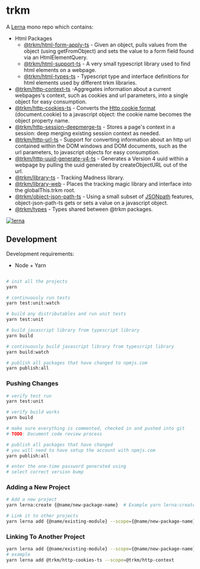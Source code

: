 # trkm

A [Lerna](https://lerna.js.org/) mono repo which contains:

* Html Packages
  * [@trkm/html-form-apply-ts](./packages/html-form-apply-ts/README.md) - Given an object, pulls values from the object (using getFromObject) and sets the value to a form field found via an HtmlElementQuery.
  * [@trkm/html-support-ts](./packages/html-support-ts/README.md) - A very small typescript library used to find html elements on a webpage.
  * [@trkm/html-types-ts](./packages/html-types-ts/README.md) - Typescript type and interface definitions for html elements used by different trkm libraries.
* [@trkm/http-context-ts](./packages/http-context-ts/README.md) -Aggregates information about a current webpages's context, such as cookies and url parameters, into a single object for easy consumption.
* [@trkm/http-cookies-ts](./packages/http-cookies-ts/README.md) - Converts the [Http cookie format](https://developer.mozilla.org/en-US/docs/web/api/document/cookie) (document.cookie) to a javascript object: the cookie name becomes the object property name.
* [@trkm/http-session-deepmerge-ts](./packages/http-session-deepmerge-ts/README.md) - Stores a page's context in a session: deep merging existing session context as needed.
* [@trkm/http-url-ts](./packages/http-url-ts/README.md) - Support for converting information about an http url contained within the DOM windows and DOM documents, such as the url parameters, to javascript objects for easy consumption.
* [@trkm/http-uuid-generate-v4-ts](./packages/http-uuid-generate-v4-ts/README.md) - Generates a Version 4 uuid within a webpage by pulling the uuid generated by createObjectURL out of the url.
* [@trkm/library-ts](./packages/library-ts/README.md) - Tracking Madness library.
* [@trkm/library-web](./packages/library-web/README.md) - Places the tracking magic library and interface into the globalThis.trkm root.
* [@trkm/object-json-path-ts](./packages/object-json-path-ts/README.md) - Using a small subset of [JSONpath](https://jsontostring.com/jsonpath/) features, object-json-path-ts gets or sets a value on a javascript object.
* [@trkm/types](./packages/types/README.md) - Types shared between @trkm packages.

[![lerna](https://img.shields.io/badge/maintained%20with-lerna-cc00ff.svg)](https://lerna.js.org/)

## Development

Development requirements:

* Node + Yarn

```bash

# init all the projects
yarn

# continuously run tests
yarn test:unit:watch

# build any distributables and run unit tests
yarn test:unit

# build javascript library from typescript library
yarn build

# continuously build javascript library from typescript library
yarn build:watch

# publish all packages that have changed to npmjs.com
yarn publish:all
```

### Pushing Changes

```bash
# verify test run
yarn test:unit

# verify build works
yarn build

# make sure everything is commented, checked in and pushed into git
# TODO: Document code review process

# publish all packages that have changed
# you will need to have setup the account with npmjs.com
yarn publish:all

# enter the one-time password generated using 
# select correct version bump
```

### Adding a New Project

```bash
# Add a new project
yarn lerna:create {@name/new-package-name}  # Example yarn lerna:create @trkm/http-context

# Link it to other projects
yarn lerna add {@name/existing-module} --scope={@name/new-package-name}
```

### Linking To Another Project

```bash
yarn lerna add {@name/existing-module} --scope={@name/new-package-name}
# example
yarn lerna add @trkm/http-cookies-ts --scope=@trkm/http-context
```
